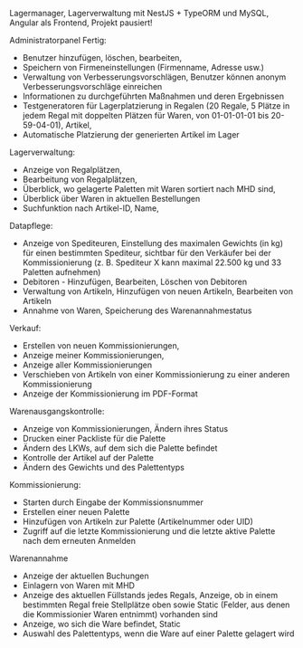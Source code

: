  Lagermanager, Lagerverwaltung mit NestJS + TypeORM und MySQL, Angular als Frontend, Projekt pausiert!

Administratorpanel
Fertig:
- Benutzer hinzufügen, löschen, bearbeiten,
- Speichern von Firmeneinstellungen (Firmenname, Adresse usw.)
- Verwaltung von Verbesserungsvorschlägen, Benutzer können anonym Verbesserungsvorschläge einreichen
- Informationen zu durchgeführten Maßnahmen und deren Ergebnissen
- Testgeneratoren für Lagerplatzierung in Regalen (20 Regale, 5 Plätze in jedem Regal mit doppelten Plätzen für Waren, von 01-01-01-01 bis 20-59-04-01), Artikel,
- Automatische Platzierung der generierten Artikel im Lager

Lagerverwaltung:
- Anzeige von Regalplätzen,
- Bearbeitung von Regalplätzen,
- Überblick, wo gelagerte Paletten mit Waren sortiert nach MHD sind,
- Überblick über Waren in aktuellen Bestellungen
- Suchfunktion nach Artikel-ID, Name,

Datapflege:
- Anzeige von Spediteuren, Einstellung des maximalen Gewichts (in kg) für einen bestimmten Spediteur, sichtbar für den Verkäufer bei der Kommissionierung (z. B. Spediteur X kann maximal 22.500 kg und 33 Paletten aufnehmen)
- Debitoren - Hinzufügen, Bearbeiten, Löschen von Debitoren
- Verwaltung von Artikeln, Hinzufügen von neuen Artikeln, Bearbeiten von Artikeln
- Annahme von Waren, Speicherung des Warenannahmestatus

Verkauf:
- Erstellen von neuen Kommissionierungen,
- Anzeige meiner Kommissionierungen,
- Anzeige aller Kommissionierungen
- Verschieben von Artikeln von einer Kommissionierung zu einer anderen Kommissionierung
- Anzeige der Kommissionierung im PDF-Format

Warenausgangskontrolle:
- Anzeige von Kommissionierungen, Ändern ihres Status
- Drucken einer Packliste für die Palette
- Ändern des LKWs, auf dem sich die Palette befindet
- Kontrolle der Artikel auf der Palette
- Ändern des Gewichts und des Palettentyps

Kommissionierung:
- Starten durch Eingabe der Kommissionsnummer
- Erstellen einer neuen Palette
- Hinzufügen von Artikeln zur Palette (Artikelnummer oder UID)
- Zugriff auf die letzte Kommissionierung und die letzte aktive Palette nach dem erneuten Anmelden

Warenannahme
- Anzeige der aktuellen Buchungen
- Einlagern von Waren mit MHD
- Anzeige des aktuellen Füllstands jedes Regals, Anzeige, ob in einem bestimmten Regal freie Stellplätze oben sowie Static (Felder, aus denen die Kommissionier Waren entnimmt) vorhanden sind
- Anzeige, wo sich die Ware befindet, Static
- Auswahl des Palettentyps, wenn die Ware auf einer Palette gelagert wird

